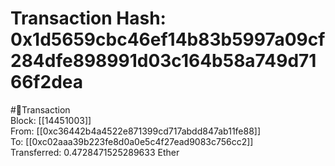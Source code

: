 
Transaction Hash: 0x1d5659cbc46ef14b83b5997a09cf284dfe898991d03c164b58a749d7166f2dea
====================================================================================
  
#💸Transaction  
Block: [[14451003]]  
From: [[0xc36442b4a4522e871399cd717abdd847ab11fe88]]  
To: [[0xc02aaa39b223fe8d0a0e5c4f27ead9083c756cc2]]  
Transferred: 0.4728471525289633 Ether
